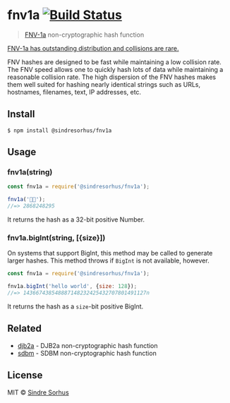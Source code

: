 # fnv1a [![Build Status](https://travis-ci.org/sindresorhus/fnv1a.svg?branch=master)](https://travis-ci.org/sindresorhus/fnv1a)

> [FNV-1a](https://en.wikipedia.org/wiki/Fowler%E2%80%93Noll%E2%80%93Vo_hash_function) non-cryptographic hash function

[FNV-1a has outstanding distribution and collisions are rare.](https://softwareengineering.stackexchange.com/questions/49550/which-hashing-algorithm-is-best-for-uniqueness-and-speed/145633#145633)

FNV hashes are designed to be fast while maintaining a low collision rate. The FNV speed allows one to quickly hash lots of data while maintaining a reasonable collision rate. The high dispersion of the FNV hashes makes them well suited for hashing nearly identical strings such as URLs, hostnames, filenames, text, IP addresses, etc.


## Install

```
$ npm install @sindresorhus/fnv1a
```

## Usage

### fnv1a(string)

```js
const fnv1a = require('@sindresorhus/fnv1a');

fnv1a('🦄🌈');
//=> 2868248295
```

It returns the hash as a 32-bit positive Number.

### fnv1a.bigInt(string, [{size}])

On systems that support BigInt, this method may be called to generate larger hashes. This method throws if `BigInt` is not available, however.

```js
const fnv1a = require('@sindresorhus/fnv1a');

fnv1a.bigInt('hello world', {size: 128});
//=> 143667438548887148232425432707801491127n
```

It returns the hash as a `size`-bit positive BigInt.

## Related

- [djb2a](https://github.com/sindresorhus/djb2a) - DJB2a non-cryptographic hash function
- [sdbm](https://github.com/sindresorhus/sdbm) - SDBM non-cryptographic hash function


## License

MIT © [Sindre Sorhus](https://sindresorhus.com)

